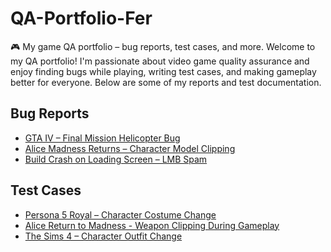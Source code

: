 # QA-Portfolio-Fer
🎮 My game QA portfolio – bug reports, test cases, and more.
Welcome to my QA portfolio! I'm passionate about video game quality assurance and enjoy finding bugs while playing, writing test cases, and making gameplay better for everyone. Below are some of my reports and test documentation.
## Bug Reports
- [GTA IV – Final Mission Helicopter Bug](https://github.com/ferduran23/QA-Portfolio-Fer/blob/f13a09e38c903711eca7219c4e74ce277a302f40/bug-reports/BR-GTA4-001_final_mission_camera_glitch.md)
- [Alice Madness Returns – Character Model Clipping](https://github.com/ferduran23/QA-Portfolio-Fer/blob/9a86373812466b72f6910091ba630a61cb44e6b9/bug-reports/BR-AMR-001_weapon_clipping.md)
- [Build Crash on Loading Screen – LMB Spam](https://github.com/ferduran23/QA-Portfolio-Fer/blob/5bd12b905677aaba9754655941ab4f57f4bbd6a6/bug-reports/BR-DOTA2-001_lmb_crash_loading_screen.md)
## Test Cases
- [Persona 5 Royal – Character Costume Change](https://github.com/ferduran23/QA-Portfolio-Fer/blob/7fcff482796b5a6e62ef6ef32564b8f1063be9ae/test-cases/costume_change_test.md)
- [Alice Return to Madness - Weapon Clipping During Gameplay](https://github.com/ferduran23/QA-Portfolio-Fer/blob/f0a7eade4704686fdcecdf974d9764ca24eaa97e/test-cases/weapon_clipping_test.md)
- [The Sims 4 – Character Outfit Change](https://github.com/ferduran23/QA-Portfolio-Fer/blob/011377a4b2a717c4074015da8d756673f7d9b951/test-cases/TC-SIMS4-001_change_outfit_dresser.md)
